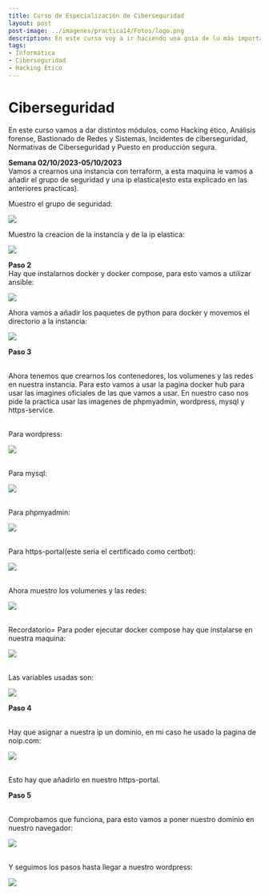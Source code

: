 ```yaml
---
title: Curso de Especialización de Ciberseguridad
layout: post
post-image: ../imagenes/practica14/Fotos/logo.png
description: En este curso voy a ir haciendo una guía de lo más importante que vamos haciendo cada semana.
tags:
- Informática
- Ciberseguridad
- Hacking Ético
---
```


# Ciberseguridad

En este curso vamos a dar distintos módulos, como Hacking ético, Análisis forense, Bastionado de Redes y Sistemas, Incidentes de ciberseguridad, Normativas de Ciberseguridad y Puesto en producción segura.

**Semana 02/10/2023-05/10/2023**
<br>Vamos a crearnos una instancia con terraform, a esta maquina le vamos a añadir el grupo de seguridad y una ip elastica(esto esta explicado en las anteriores practicas). 

Muestro el grupo de seguridad:

![](../imagenes/practica14/Fotos/4.PNG)

Muestro la creacion de la instancia y de la ip elastica:

![](../imagenes/practica14/Fotos/5.PNG)

**Paso 2**
<br>Hay que instalarnos docker y docker compose, para esto vamos a utilizar ansible:

![](../imagenes/practica14/Fotos/6.PNG)

Ahora vamos a añadir los paquetes de python para docker y movemos el directorio a la instancia:

![](../imagenes/practica14/Fotos/7.PNG)

**Paso 3**

<br>Ahora tenemos que crearnos los contenedores, los volumenes y las redes en nuestra instancia.
Para esto vamos a usar la pagina docker hub para usar las imagines oficiales de las que vamos a usar.
En nuestro caso nos pide la practica usar las imagenes de phpmyadmin, wordpress, mysql y https-service.

<br>Para wordpress:

![](../imagenes/practica14/Fotos/8.PNG)

<br>Para mysql:

![](../imagenes/practica14/Fotos/9.PNG)

<br>Para phpmyadmin:

![](../imagenes/practica14/Fotos/10.PNG)

<br>Para https-portal(este seria el certificado como certbot):

![](../imagenes/practica14/Fotos/11.PNG)

<br>Ahora muestro los volumenes y las redes:

![](../imagenes/practica14/Fotos/12.PNG)

<br>Recordatorio= Para poder ejecutar docker compose hay que instalarse en nuestra maquina:

![](../imagenes/practica14/Fotos/1.PNG)

<br>Las variables usadas son:

![](../imagenes/practica14/Fotos/13.PNG)

**Paso 4** 

<br>Hay que asignar a nuestra ip un dominio, en mi caso he usado la pagina de noip.com:

![](../imagenes/practica14/Fotos/15.PNG)

<br>Esto hay que añadirlo en nuestro https-portal.

**Paso 5**

<br>Comprobamos que funciona, para esto vamos a poner nuestro dominio en nuestro navegador:

![](../imagenes/practica14/Fotos/2.PNG)

<br>Y seguimos los pasos hasta llegar a nuestro wordpress:

![](../imagenes/practica14/Fotos/3.PNG)